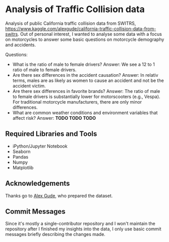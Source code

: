 # Analysis of Traffic Collision data

Analysis of public California traffic collision data from SWITRS, https://www.kaggle.com/alexgude/california-traffic-collision-data-from-switrs. Out of personal interest, I wanted to analyse some data with a focus on motorcycles to answer some basic questions on motorcycle demography and accidents.

Questions:
- What is the ratio of male to female drivers? Answer: We see a 12 to 1 ratio of male to female drivers.
- Are there sex differences in the accident causation? Answer: In relativ terms, males are as likely as women to cause an accident and not be the accident victim.
- Are there sex differences in favorite brands? Answer: The ratio of male to female drivers is substantially lower for motorscooters (e.g., Vespa). For traditional motorcycle manufacturers, there are only minor differences.
- What are common weather conditions and environment variables that affect risk? Answer: **TODO TODO TODO**

## Required Libraries and Tools

* iPython/Jupyter Notebook
* Seaborn
* Pandas
* Numpy
* Matplotlib

## Acknowledgements

Thanks go to [Alex Gude](https://www.kaggle.com/alexgude), who prepared the dataset.

## Commit Messages

Since it's mostly a single-contributor repository and I won't maintain the repository after I finished my insights into the data, I only use basic commit messages briefly describing the changes made.
